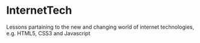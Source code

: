 # InternetTech
Lessons partaining to the new and changing world of internet technologies, e.g. HTML5, CSS3 and Javascript
